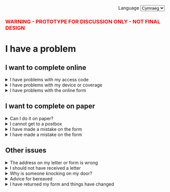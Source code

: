 <div class="govuk-form-group" align="right">
  <label class="govuk-label" for="sort">
    Language
  </label>
  <select class="govuk-select" id="sort" name="sort">
    <option value="published">English</option>
    <option value="updated" selected>Cymraeg</option>
    <option value="views">Scots</option>
  </select>
</div>

<h3 class="govuk-heading-s"><font color="red">WARNING - PROTOTYPE FOR DISCUSSION ONLY - NOT FINAL DESIGN</font></h3>

# I have a problem

## I want to complete online

<details class="govuk-details">
  <summary class="govuk-details__summary">
    <span class="govuk-details__summary-text">
      I have problems with my access code
    </span>
  </summary>
  <div class="govuk-details__text">
    This area could include details on how the respondent can get extra help
  </div>
</details>

<details class="govuk-details">
  <summary class="govuk-details__summary">
    <span class="govuk-details__summary-text">
      I have problems with my device or coverage
    </span>
  </summary>
  <div class="govuk-details__text">
    This area could include details on how the respondent can get extra help
  </div>
</details>

<details class="govuk-details">
  <summary class="govuk-details__summary">
    <span class="govuk-details__summary-text">
      I have problems with the online form
    </span>
  </summary>
  <div class="govuk-details__text">
    This area could include details on how the respondent can get extra help
  </div>
</details>

## I want to complete on paper

<details class="govuk-details">
  <summary class="govuk-details__summary">
    <span class="govuk-details__summary-text">
      Can I do it on paper?
    </span>
  </summary>
  <div class="govuk-details__text">
    This area could include details on how the respondent can get extra help
  </div>
</details>

<details class="govuk-details">
  <summary class="govuk-details__summary">
    <span class="govuk-details__summary-text">
      I cannot get to a postbox
    </span>
  </summary>
  <div class="govuk-details__text">
    This area could include details on how the respondent can get extra help
  </div>
</details>

<details class="govuk-details">
  <summary class="govuk-details__summary">
    <span class="govuk-details__summary-text">
      I have made a mistake on the form
    </span>
  </summary>
  <div class="govuk-details__text">
    This area could include details on how the respondent can get extra help
  </div>
</details>

<details class="govuk-details">
  <summary class="govuk-details__summary">
    <span class="govuk-details__summary-text">
      I have made a mistake on the form
    </span>
  </summary>
  <div class="govuk-details__text">
    This area could include details on how the respondent can get extra help
  </div>
</details>



## Other issues

<details class="govuk-details">
  <summary class="govuk-details__summary">
    <span class="govuk-details__summary-text">
      The address on my letter or form is wrong
    </span>
  </summary>
  <div class="govuk-details__text">
    This area could include details on how the respondent can get extra help
  </div>
</details>

<details class="govuk-details">
  <summary class="govuk-details__summary">
    <span class="govuk-details__summary-text">
      I should not have received a letter
    </span>
  </summary>
  <div class="govuk-details__text">
    This area could include details on how the respondent can get extra help
  </div>
</details>

<details class="govuk-details">
  <summary class="govuk-details__summary">
    <span class="govuk-details__summary-text">
      Why is someone knocking on my door?
    </span>
  </summary>
  <div class="govuk-details__text">
    This area could include details on how the respondent can get extra help
  </div>
</details>

<details class="govuk-details">
  <summary class="govuk-details__summary">
    <span class="govuk-details__summary-text">
      Advice for bereaved
    </span>
  </summary>
  <div class="govuk-details__text">
    This area could include details on how the respondent can get extra help
  </div>
</details>

<details class="govuk-details">
  <summary class="govuk-details__summary">
    <span class="govuk-details__summary-text">
      I have returned my form and things have changed
    </span>
  </summary>
  <div class="govuk-details__text">
    This area could include details on how the respondent can get extra help
  </div>
</details>
